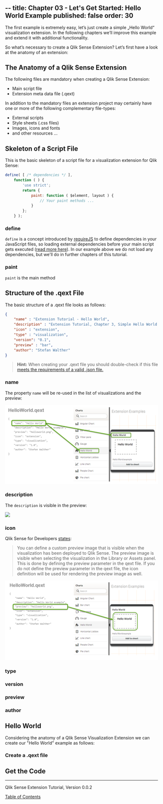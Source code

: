 # 

--
title: Chapter 03 - Let's Get Started: Hello World Example
published: false
order: 30
--

The first example is extremely easy, let’s just create a simple „Hello World“ visualization extension. In the following chapters we’ll improve this example and extend it with additional functionality.

So what’s necessary to create a Qlik Sense Extension? Let’s first have a look at the anatomy of an extension:

## The Anatomy of a Qlik Sense Extension
The following files are mandatory when creating a Qlik Sense Extension:

* Main script file
* Extension meta data file (.qext)

In addition to the mandatory files an extension project may certainly have one or more of the following complementary file-types:
* External scripts
* Style sheets (.css files)
* Images, icons and fonts
* and other resources ...

## Skeleton of a Script File

This is the basic skeleton of a script file for a visualization extension for Qlik Sense:

``` javascript
define( [ /* dependencies */ ],
	function ( ) {
		'use strict';
		return {
			paint: function ( $element, layout ) {
				// Your paint methods ...				
			}
		};
	} );
```

### define
`define` is a concept introduced by [requireJS](http://requirejs.org/) to define dependencies in your JavaScript files, so loading external dependencies before your main script gets executed ([read more here](http://requirejs.org/docs/api.html#defsimple)).
In our example above we do not load any dependencies, but we'll do in further chapters of this tutorial.

### paint
`paint` is the main method

## Structure of the .qext File

The basic structure of a .qext file looks as follows:

```json
{
	"name" : "Extension Tutorial - Hello World",
	"description" : "Extension Tutorial, Chapter 3, Simple Hello World.",
	"icon" : "extension",
	"type" : "visualization",
	"version": "0.1",
	"preview" : "bar",
	"author": "Stefan Walther"
}
```

><b>Hint:</b>
When creating your .qext file you should double-check if this file [meets the requirements of a valid .json file.](http://jsonlint.com/)
  

### name

The property `name` will be re-used in the list of visualizations and the preview:

![](images/03/03_name.png)

### description

The `description` is visible in the preview:

![](images/03/03_descriptions.png)

### icon

Qlik Sense for Developers [states](http://help.qlik.com/sense/en-us/developer/#../Subsystems/Workbench/Content/BuildingExtensions/HowTos/Ext_Ex_AddPreviewImage.htm?Highlight=preview):

> You can define a custom preview image that is visible when the visualization has been deployed to Qlik Sense. The preview image is visible when selecting the visualization in the Library or Assets panel. This is done by defining the preview parameter in the qext file.
If you do not define the preview parameter in the qext file, the icon definition will be used for rendering the preview image as well.

![](images/03/03_preview.png)





### type

### version

### preview

### author

## Hello World
Considering the anatomy of a Qlik Sense Visualization Extension we can create our "Hello World" example as follows:

### Create a .qext file


## Get the Code


---
Qlik Sense Extension Tutorial, Version 0.0.2

[Table of Contents](00-TOC.md)